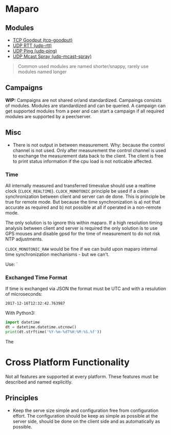 # Maparo

## Modules

- [TCP Goodput (tcp-goodput)](mod-tcp-goodput.md)
- [UDP RTT (udp-rtt)](mod-udp-rtt.md)
- [UDP Ping (udp-ping)](mod-udp-ping.md)
- [UDP Mcast Spray (udp-mcast-spray)](mod-udp-mcast-spray.md)

> Common used modules are named shorter/snappy, rarely use modules named
longer

## Campaigns

**WIP:** Campaigns are not shared or/and standardized. Campaings consists
of modules. Modules are standardized and can be queried. A campaign can
get supported modules from a peer and can start a campaign if all required
modules are supported by a peer/server.

## Misc

- There is not output in between measurement. Why: because the control
  channel is not used. Only after measurement the control channel is used
	to exchange the measurement data back to the client. The client is free
	to print status information if the cpu load is not noticable affected.

### Time

All internally measured and transferred timevalue should use a realtime clock
(`CLOCK_REALTIME`). `CLOCK_MONOTONIC` principle be used if a clean synchronization
between client and server can de done. This is principle be true for remote mode.
But because the time synchronization is a) not that accurate as required and b) not
possible at all if operated in a non-remote mode.

The only solution is to ignore this within maparo. If a high resolution timing
analysis between client and server is required the only solution is to use GPS
mouses and disable gpsd for the time of measurement to do not risk NTP
adjustments.

`CLOCK_MONOTONIC_RAW` would be fine if we can build upon maparo internal time
synchronization mechanisms - but we can't.

Use: `

### Exchanged Time Format

If time is exchanged via JSON the format must be UTC and with a resulution
of microseconds:

```
2017-12-16T12:32:42.763987
```

With Python3:

```python
import datetime
dt = datetime.datetime.utcnow()
print(dt.strftime('%Y-%m-%dT%H:%M:%S.%f'))
```

The 

# Cross Platform Functionality

Not all features are supported at every platform. These features
must be described and named explicitly.

## Principles

- Keep the serve size simple and configuration free from configuration
  effort. The configuration should be keep as simple as possible at the
  server side, should be done on the client side and as automatically as
  possible.

